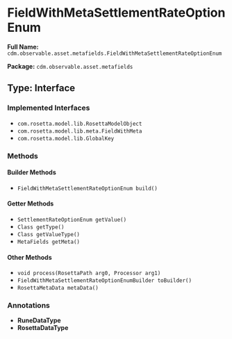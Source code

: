 # FieldWithMetaSettlementRateOptionEnum

**Full Name:** `cdm.observable.asset.metafields.FieldWithMetaSettlementRateOptionEnum`

**Package:** `cdm.observable.asset.metafields`

## Type: Interface

### Implemented Interfaces

- `com.rosetta.model.lib.RosettaModelObject`
- `com.rosetta.model.lib.meta.FieldWithMeta`
- `com.rosetta.model.lib.GlobalKey`

### Methods

#### Builder Methods

- `FieldWithMetaSettlementRateOptionEnum build()`

#### Getter Methods

- `SettlementRateOptionEnum getValue()`
- `Class getType()`
- `Class getValueType()`
- `MetaFields getMeta()`

#### Other Methods

- `void process(RosettaPath arg0, Processor arg1)`
- `FieldWithMetaSettlementRateOptionEnumBuilder toBuilder()`
- `RosettaMetaData metaData()`

### Annotations

- **RuneDataType**
- **RosettaDataType**

